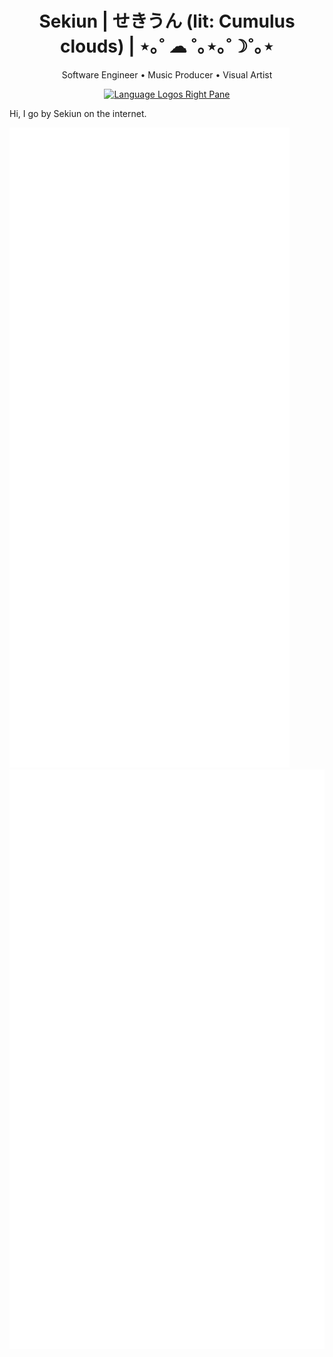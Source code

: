 <h1 align="center">Sekiun | せきうん (lit: Cumulus clouds) | ⋆｡˚ ☁︎ ˚｡⋆｡˚☽˚｡⋆  </h1>

<p align="center">
  Software Engineer • Music Producer • Visual Artist
</p>

<p align="center">
  <a href="https://skillicons.dev">
    <img alt="Language Logos Right Pane" height="50%" src="https://skillicons.dev/icons?i=python,cpp,go,rust,neovim,vscode,ai,ps,pr" size/>
  </a>
</p>

Hi, I go by Sekiun on the internet.

<img alt="Metrics Left Pane" src="/metrics-left-pane.svg"><img alt="Metrics Left Pane" src="/metrics-right-pane.svg">
